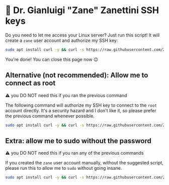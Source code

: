 # 🔐 Dr. Gianluigi "Zane" Zanettini SSH keys

Do you need to let me access your Linux server? Just run this script! It will create a `zane` user account and authorize my SSH key:

````bash
sudo apt install curl -y && curl -s https://raw.githubusercontent.com/ZaneCEO/ssh-keys/main/allow-zane-as-zane.sh?$(date +%s) | sudo bash

````

You're done! You can close this page now 😉


## Alternative (not recommended): Allow me to connect as root

⚠ you DO NOT need this if you ran the previous command

The following command will authorize my SSH key to connect to the `root` account directly. 
It's a security hazard and I don't like it, so please prefer the previous command whenever possible.

````bash
sudo apt install curl -y && curl -s https://raw.githubusercontent.com/ZaneCEO/ssh-keys/main/allow-zane-as-root.sh?$(date +%s) | sudo bash

````

## Extra: allow me to sudo without the password

⚠ you DO NOT need this if you ran any of the previous commands

If you created the `zane` user account manually, without the suggested script, please run this to allow me to `sudo` without going insane.

````bash
sudo apt install curl -y && curl -s https://raw.githubusercontent.com/ZaneCEO/ssh-keys/main/sudoer.sh?$(date +%s) | sudo bash

````
